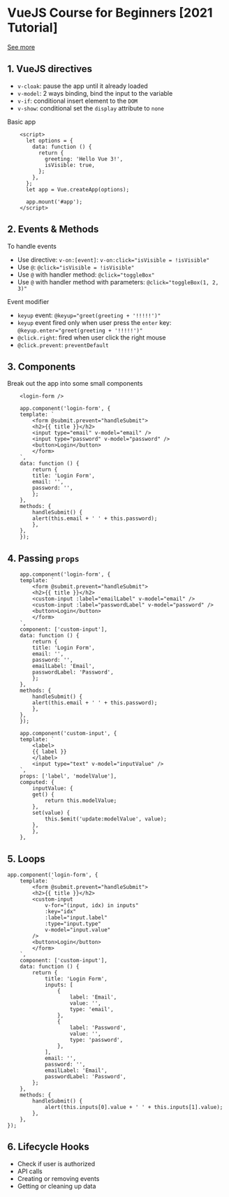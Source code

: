 # VueJS Course for Beginners [2021 Tutorial]

[See more](https://www.youtube.com/watch?v=FXpIoQ_rT_c&t=394s)

## 1. VueJS directives

- `v-cloak`: pause the app until it already loaded
- `v-model`: 2 ways binding, bind the input to the variable
- `v-if`: conditional insert element to the `DOM`
- `v-show`: conditional set the `display` attribute to `none`

Basic app

```vue
    <script>
      let options = {
        data: function () {
          return {
            greeting: 'Hello Vue 3!',
            isVisible: true,
          };
        },
      };
      let app = Vue.createApp(options);

      app.mount('#app');
    </script>
```

## 2. Events & Methods

To handle events

- Use directive: `v-on:[event]`: `v-on:click="isVisible = !isVisible"`
- Use `@`: `@click="isVisible = !isVisible"`
- Use `@` with handler method: `@click="toggleBox"`
- Use `@` with handler method with parameters: `@click="toggleBox(1, 2, 3)"`

Event modifier

- `keyup` event: `@keyup="greet(greeting + '!!!!!')"`
- `keyup` event fired only when user press the `enter` key: `@keyup.enter="greet(greeting + '!!!!!')"`
- `@click.right`: fired when user click the right mouse
- `@click.prevent`: `preventDefault`

## 3. Components

Break out the app into some small components

```vue
    <login-form />
```

```vue
    app.component('login-form', {
    template: `
        <form @submit.prevent="handleSubmit">
        <h2>{{ title }}</h2>
        <input type="email" v-model="email" />
        <input type="password" v-model="password" />
        <button>Login</button>
        </form>
    `,
    data: function () {
        return {
        title: 'Login Form',
        email: '',
        password: '',
        };
    },
    methods: {
        handleSubmit() {
        alert(this.email + ' ' + this.password);
        },
    },
    });
```

## 4. Passing `props`

```vue
    app.component('login-form', {
    template: `
        <form @submit.prevent="handleSubmit">
        <h2>{{ title }}</h2>
        <custom-input :label="emailLabel" v-model="email" />
        <custom-input :label="passwordLabel" v-model="password" />
        <button>Login</button>
        </form>
    `,
    component: ['custom-input'],
    data: function () {
        return {
        title: 'Login Form',
        email: '',
        password: '',
        emailLabel: 'Email',
        passwordLabel: 'Password',
        };
    },
    methods: {
        handleSubmit() {
        alert(this.email + ' ' + this.password);
        },
    },
    });
```

```vue
    app.component('custom-input', {
    template: `
        <label>
        {{ label }}
        </label>
        <input type="text" v-model="inputValue" />
    `,
    props: ['label', 'modelValue'],
    computed: {
        inputValue: {
        get() {
            return this.modelValue;
        },
        set(value) {
            this.$emit('update:modelValue', value);
        },
        },
    },
```

## 5. Loops

```vue
app.component('login-form', {
    template: `
        <form @submit.prevent="handleSubmit">
        <h2>{{ title }}</h2>
        <custom-input 
            v-for="(input, idx) in inputs" 
            :key="idx" 
            :label="input.label" 
            :type="input.type" 
            v-model="input.value" 
        />
        <button>Login</button>
        </form>
    `,
    component: ['custom-input'],
    data: function () {
        return {
            title: 'Login Form',
            inputs: [
                {
                    label: 'Email',
                    value: '',
                    type: 'email',
                },
                {
                    label: 'Password',
                    value: '',
                    type: 'password',
                },
            ],
            email: '',
            password: '',
            emailLabel: 'Email',
            passwordLabel: 'Password',
        };
    },
    methods: {
        handleSubmit() {
            alert(this.inputs[0].value + ' ' + this.inputs[1].value);
        },
    },
});
```

## 6. Lifecycle Hooks

- Check if user is authorized
- API calls
- Creating or removing events
- Getting or cleaning up data
